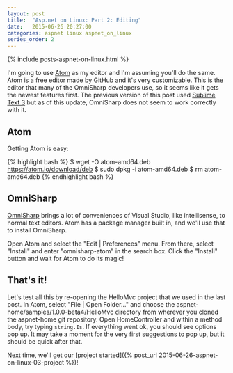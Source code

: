 ```yaml
---
layout: post
title:  "Asp.net on Linux: Part 2: Editing"
date:   2015-06-26 20:27:00
categories: aspnet linux aspnet_on_linux
series_order: 2
---
```

{% include posts-aspnet-on-linux.html %}

I'm going to use [Atom](http://www.atom.io) as my editor and I'm assuming you'll do the same.  Atom is a free editor made by GitHub and it's very customizable.  This is the editor that many of the OmniSharp developers use, so it seems like it gets the newest features first.  The previous version of this post used [Sublime Text 3](http://www.sublimetext.com/3) but as of this update, OmniSharp does not seem to work correctly with it.

Atom
------------

Getting Atom is easy:

{% highlight bash %}
$ wget -O atom-amd64.deb https://atom.io/download/deb
$ sudo dpkg -i atom-amd64.deb
$ rm atom-amd64.deb
{% endhighlight bash %}

OmniSharp
---------

[OmniSharp](http://www.omnisharp.net/) brings a lot of conveniences of Visual Studio, like intellisense, to normal text editors.  Atom has a package manager built in, and we'll use that to install OmniSharp.

Open Atom and select the "Edit \| Preferences" menu.  From there, select "Install" and enter "omnisharp-atom" in the search box.  Click the "Install" button and wait for Atom to do its magic!

That's it!
----------

Let's test all this by re-opening the HelloMvc project that we used in the last post.  In Atom, select "File \| Open Folder..." and choose the aspnet-home/samples/1.0.0-beta4/HelloMvc directory from wherever you cloned the aspnet-home git repository.  Open HomeController and within a method body, try typing `string.Is`.  If everything went ok, you should see options pop up.  It may take a moment for the very first suggestions to pop up, but it should be quick after that.

Next time, we'll get our [project started]({% post_url 2015-06-26-aspnet-on-linux-03-project %})!
